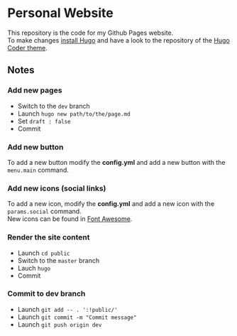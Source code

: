 # Personal Website

This repository is the code for my Github Pages website.  
To make changes [install Hugo](https://gohugo.io/) and have a look to
the repository of the [Hugo Coder theme](https://github.com/luizdepra/hugo-coder).

## Notes

### Add new pages

- Switch to the `dev` branch
- Launch `hugo new path/to/the/page.md`
- Set `draft : false`
- Commit

### Add new button

To add a new button modify the **config.yml** and add a new button with the `menu.main`
command.  

### Add new icons (social links)

To add a new icon, modify the **config.yml** and add a new icon with the `params.social`
command.  
New icons can be found in [Font Awesome](https://fontawesome.com).

### Render the site content

- Launch `cd public`
- Switch to the `master` branch
- Lauch `hugo`
- Commit

### Commit to dev branch

- Launch `git add -- . ':!public/'`
- Launch `git commit -m "Commit message"`
- Launch `git push origin dev`
